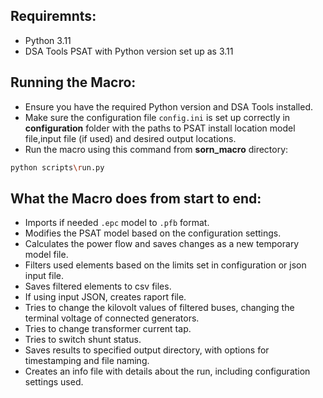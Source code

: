 
## Requiremnts:

- Python 3.11
- DSA Tools PSAT with Python version set up as 3.11

## Running the Macro:

- Ensure you have the required Python version and DSA Tools installed.
- Make sure the configuration file `config.ini` is set up correctly in **configuration** folder with the paths to PSAT install location model file,input file (if used) and desired output locations.
- Run the macro using this command from **sorn_macro** directory:
```bash
python scripts\run.py
```

## What the Macro does from start to end:

- Imports if needed `.epc` model to `.pfb` format.
- Modifies the PSAT model based on the configuration settings.
- Calculates the power flow and saves changes as a new temporary model file.
- Filters used elements based on the limits set in configuration or json input file.
- Saves filtered elements to csv files.
- If using input JSON, creates raport file.
- Tries to change the kilovolt values of filtered buses, changing the terminal voltage of connected generators.
- Tries to change transformer current tap.
- Tries to switch shunt status.
- Saves results to specified output directory, with options for timestamping and file naming.
- Creates an info file with details about the run, including configuration settings used.